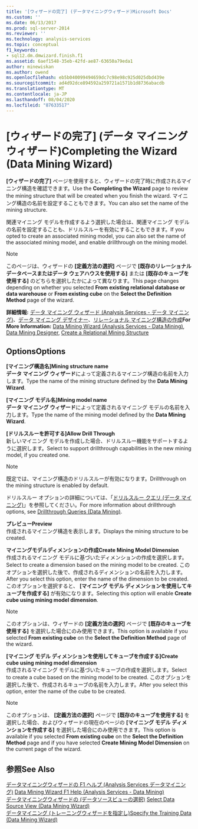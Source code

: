```yaml
---
title: '[ウィザードの完了] (データマイニングウィザード)Microsoft Docs'
ms.custom: ''
ms.date: 06/13/2017
ms.prod: sql-server-2014
ms.reviewer: ''
ms.technology: analysis-services
ms.topic: conceptual
f1_keywords:
- sql12.dm.dmwizard.finish.f1
ms.assetid: 6aef1548-35eb-42fd-ae87-63650a79eda1
author: minewiskan
ms.author: owend
ms.openlocfilehash: eb5b040099494659dc7c98e98c925d025dbd439e
ms.sourcegitcommit: ad4d92dce894592a259721a1571b1d8736abacdb
ms.translationtype: MT
ms.contentlocale: ja-JP
ms.lasthandoff: 08/04/2020
ms.locfileid: "87633517"
---
```

# <a name="completing-the-wizard-data-mining-wizard"></a><span data-ttu-id="4337e-102">[ウィザードの完了] (データ マイニング ウィザード)</span><span class="sxs-lookup"><span data-stu-id="4337e-102">Completing the Wizard (Data Mining Wizard)</span></span>
  <span data-ttu-id="4337e-103">**[ウィザードの完了]** ページを使用すると、ウィザードの完了時に作成されるマイニング構造を確認できます。</span><span class="sxs-lookup"><span data-stu-id="4337e-103">Use the **Completing the Wizard** page to review the mining structure that will be created when you finish the wizard.</span></span> <span data-ttu-id="4337e-104">マイニング構造の名前を設定することもできます。</span><span class="sxs-lookup"><span data-stu-id="4337e-104">You can also set the name of the mining structure.</span></span>  
  
 <span data-ttu-id="4337e-105">関連マイニング モデルを作成するよう選択した場合は、関連マイニング モデルの名前を設定することも、ドリルスルーを有効にすることもできます。</span><span class="sxs-lookup"><span data-stu-id="4337e-105">If you opted to create an associated mining model, you can also set the name of the associated mining model, and enable drillthrough on the mining model.</span></span>  
  
> [!NOTE]  
>  <span data-ttu-id="4337e-106">このページは、ウィザードの **[定義方法の選択]** ページで **[既存のリレーショナル データベースまたはデータ ウェアハウスを使用する]** または **[既存のキューブを使用する]** のどちらを選択したかによって異なります。</span><span class="sxs-lookup"><span data-stu-id="4337e-106">This page changes depending on whether you selected **From existing relational database or data warehouse** or **From existing cube** on the **Select the Definition Method** page of the wizard.</span></span>  
  
 <span data-ttu-id="4337e-107">**詳細情報:** [データ マイニング ウィザード (Analysis Services - データ マイニング)](data-mining/data-mining-wizard-analysis-services-data-mining.md)、[データ マイニング デザイナー](data-mining/data-mining-designer.md)、[リレーショナル マイニング構造の作成](data-mining/create-a-relational-mining-structure.md)</span><span class="sxs-lookup"><span data-stu-id="4337e-107">**For More Information:** [Data Mining Wizard &#40;Analysis Services - Data Mining&#41;](data-mining/data-mining-wizard-analysis-services-data-mining.md), [Data Mining Designer](data-mining/data-mining-designer.md), [Create a Relational Mining Structure](data-mining/create-a-relational-mining-structure.md)</span></span>  
  
## <a name="options"></a><span data-ttu-id="4337e-108">Options</span><span class="sxs-lookup"><span data-stu-id="4337e-108">Options</span></span>  
 <span data-ttu-id="4337e-109">**[マイニング構造名]**</span><span class="sxs-lookup"><span data-stu-id="4337e-109">**Mining structure name**</span></span>  
 <span data-ttu-id="4337e-110">**データ マイニング ウィザード**によって定義されるマイニング構造の名前を入力します。</span><span class="sxs-lookup"><span data-stu-id="4337e-110">Type the name of the mining structure defined by the **Data Mining Wizard**.</span></span>  
  
 <span data-ttu-id="4337e-111">**[マイニング モデル名]**</span><span class="sxs-lookup"><span data-stu-id="4337e-111">**Mining model name**</span></span>  
 <span data-ttu-id="4337e-112">**データ マイニング ウィザード**によって定義されるマイニング モデルの名前を入力します。</span><span class="sxs-lookup"><span data-stu-id="4337e-112">Type the name of the mining model defined by the **Data Mining Wizard**.</span></span>  
  
 <span data-ttu-id="4337e-113">**[ドリルスルーを許可する]**</span><span class="sxs-lookup"><span data-stu-id="4337e-113">**Allow Drill Through**</span></span>  
 <span data-ttu-id="4337e-114">新しいマイニング モデルを作成した場合、ドリルスルー機能をサポートするように選択します。</span><span class="sxs-lookup"><span data-stu-id="4337e-114">Select to support drillthrough capabilities in the new mining model, if you created one.</span></span>  
  
> [!NOTE]  
>  <span data-ttu-id="4337e-115">既定では、マイニング構造のドリルスルーが有効になります。</span><span class="sxs-lookup"><span data-stu-id="4337e-115">Drillthrough on the mining structure is enabled by default.</span></span>  
  
 <span data-ttu-id="4337e-116">ドリルスルー オプションの詳細については、「[ドリルスルー クエリ (データ マイニング)](data-mining/drillthrough-queries-data-mining.md)」を参照してください。</span><span class="sxs-lookup"><span data-stu-id="4337e-116">For more information about drillthrough options, see [Drillthrough Queries &#40;Data Mining&#41;](data-mining/drillthrough-queries-data-mining.md).</span></span>  
  
 <span data-ttu-id="4337e-117">**プレビュー**</span><span class="sxs-lookup"><span data-stu-id="4337e-117">**Preview**</span></span>  
 <span data-ttu-id="4337e-118">作成されるマイニング構造を表示します。</span><span class="sxs-lookup"><span data-stu-id="4337e-118">Displays the mining structure to be created.</span></span>  
  
 <span data-ttu-id="4337e-119">**マイニングモデルディメンションの作成**</span><span class="sxs-lookup"><span data-stu-id="4337e-119">**Create Mining Model Dimension**</span></span>  
 <span data-ttu-id="4337e-120">作成されるマイニング モデルに基づいたディメンションの作成を選択します。</span><span class="sxs-lookup"><span data-stu-id="4337e-120">Select to create a dimension based on the mining model to be created.</span></span> <span data-ttu-id="4337e-121">このオプションを選択した後で、作成されるディメンションの名前を入力します。</span><span class="sxs-lookup"><span data-stu-id="4337e-121">After you select this option, enter the name of the dimension to be created.</span></span> <span data-ttu-id="4337e-122">このオプションを選択すると、 **[マイニング モデル ディメンションを使用してキューブを作成する]** が有効になります。</span><span class="sxs-lookup"><span data-stu-id="4337e-122">Selecting this option will enable **Create cube using mining model dimension**.</span></span>  
  
> [!NOTE]  
>  <span data-ttu-id="4337e-123">このオプションは、ウィザードの **[定義方法の選択]** ページで **[既存のキューブを使用する]** を選択した場合にのみ使用できます。</span><span class="sxs-lookup"><span data-stu-id="4337e-123">This option is available if you selected **From existing cube** on the **Select the Definition Method** page of the wizard.</span></span>  
  
 <span data-ttu-id="4337e-124">**[マイニング モデル ディメンションを使用してキューブを作成する]**</span><span class="sxs-lookup"><span data-stu-id="4337e-124">**Create cube using mining model dimension**</span></span>  
 <span data-ttu-id="4337e-125">作成されるマイニング モデルに基づいたキューブの作成を選択します。</span><span class="sxs-lookup"><span data-stu-id="4337e-125">Select to create a cube based on the mining model to be created.</span></span> <span data-ttu-id="4337e-126">このオプションを選択した後で、作成されるキューブの名前を入力します。</span><span class="sxs-lookup"><span data-stu-id="4337e-126">After you select this option, enter the name of the cube to be created.</span></span>  
  
> [!NOTE]  
>  <span data-ttu-id="4337e-127">このオプションは、 **[定義方法の選択]** ページで **[既存のキューブを使用する]** を選択した場合、およびウィザードの現在のページの **[マイニング モデル ディメンションを作成する]** を選択した場合にのみ使用できます。</span><span class="sxs-lookup"><span data-stu-id="4337e-127">This option is available if you selected **From existing cube** on the **Select the Definition Method** page and if you have selected **Create Mining Model Dimension** on the current page of the wizard.</span></span>  
  
## <a name="see-also"></a><span data-ttu-id="4337e-128">参照</span><span class="sxs-lookup"><span data-stu-id="4337e-128">See Also</span></span>  
 <span data-ttu-id="4337e-129">[データマイニングウィザードの F1 ヘルプ &#40;Analysis Services データマイニング&#41;](data-mining-wizard-f1-help-analysis-services-data-mining.md) </span><span class="sxs-lookup"><span data-stu-id="4337e-129">[Data Mining Wizard F1 Help &#40;Analysis Services - Data Mining&#41;](data-mining-wizard-f1-help-analysis-services-data-mining.md) </span></span>  
 <span data-ttu-id="4337e-130">[データマイニングウィザードの &#40;データソースビューの選択&#41;](select-data-source-view-data-mining-wizard.md) </span><span class="sxs-lookup"><span data-stu-id="4337e-130">[Select Data Source View &#40;Data Mining Wizard&#41;](select-data-source-view-data-mining-wizard.md) </span></span>  
 [<span data-ttu-id="4337e-131">データマイニング &#40;トレーニングウィザードを指定し&#41;</span><span class="sxs-lookup"><span data-stu-id="4337e-131">Specify the Training Data &#40;Data Mining Wizard&#41;</span></span>](specify-the-training-data-data-mining-wizard.md)  
  
  

